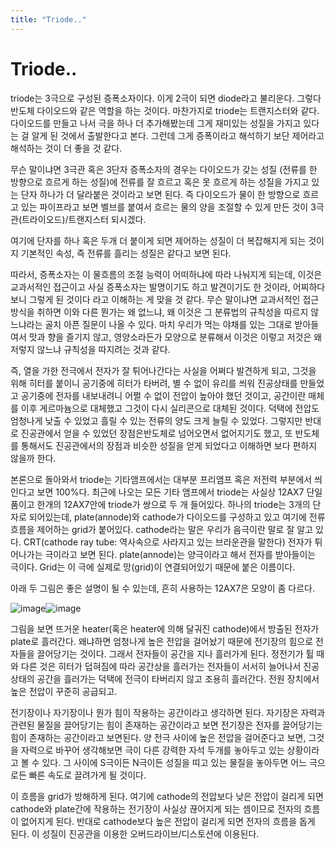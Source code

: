 ```yaml
---
title: "Triode.."
---
```

# Triode..


triode는 3극으로 구성된 증폭소자이다. 이게 2극이 되면 diode라고 불리운다. 그렇다 반도체 다이오드와 같은 역할을 하는 것이다. 마찬가지로 triode는 트랜지스터와 같다. 다이오드를 만들고 나서 극을 하나 더 추가해봤는데 그게 재미있는 성질을 가지고 있다는 걸 알게 된 것에서 출발한다고 본다. 그런데 그게 증폭이라고 해석하기 보단 제어라고 해석하는 것이 더 좋을 것 같다.




무슨 말이냐면 3극관 혹은 3단자 증폭소자의 경우는 다이오드가 갖는 성질 (전류를 한 방향으로 흐르게 하는 성질)에 전류를 잘 흐르고 혹은 못 흐르게 하는 성질을 가지고 있는 단자 하나가 더 달라붙은 것이라고 보면 된다. 즉 다이오드가 물이 한 방향으로 흐르고 있는 파이프라고 보면 벨브를 붙여서 흐르는 물의 양을 조절할 수 있게 만든 것이 3극관(트라이오드)/트랜지스터 되시겠다.




여기에 단자를 하나 혹은 두개 더 붙이게 되면 제어하는 성질이 더 복잡해지게 되는 것이지 기본적인 속성, 즉 전류를 흘리는 성질은 같다고 보면 된다.




따라서, 증폭소자는 이 물흐름의 조절 능력이 어떠하냐에 따라 나눠지게 되는데, 이것은 교과서적인 접근이고 사실 증폭소자는 발명이기도 하고 발견이기도 한 것이라, 어찌하다보니 그렇게 된 것이다 라고 이해하는 게 맞을 것 같다. 무슨 말이냐면 교과서적인 접근방식을 취하면 이와 다른 뭔가는 왜 없느냐, 왜 이것은 그 분류법의 규칙성을 따르지 않느냐라는 골치 아픈 질문이 나올 수 있다. 마치 우리가 먹는 야채를 있는 그대로 받아들여서 맛과 향을 즐기지 않고, 영양소라든가 모양으로 분류해서 이것은 이렇고 저것은 왜 저렇지 않느냐 규칙성을 따지려는 것과 같다.




즉, 열을 가한 전극에서 전자가 잘 튀어나간다는 사실을 어쩌다 발견하게 되고, 그것을 위해 히터를 붙이니 공기중에 히터가 타버려, 별 수 없이 유리를 씌워 진공상태를 만들었고 공기중에 전자를 내보내려니 어쩔 수 없이 전압이 높아야 했던 것이고, 공간이란 매체를 이후 게르마늄으로 대체했고 그것이 다시 실리콘으로 대체된 것이다. 덕택에 전압도 엄청나게 낮출 수 있었고 흘릴 수 있는 전류의 양도 크게 늘릴 수 있었다. 그렇지만 반대로 진공관에서 얻을 수 있었던 장점은반도체로 넘어오면서 없어지기도 했고, 또 반도체를 통해서도 진공관에서의 장점과 비슷한 성질을 얻게 되었다고 이해하면 보다 편하지 않을까 한다.




본론으로 돌아와서 triode는 기타앰프에서는 대부분 프리앰프 혹은 저전력 부분에서 씌인다고 보면 100%다. 최근에 나오는 모든 기타 앰프에서 triode는 사실상 12AX7 단일 품이고 한개의 12AX7안에 triode가 쌍으로 두 개 들어있다. 하나의 triode는 3개의 단자로 되어있는데, plate(annode)와 cathode가 다이오드를 구성하고 있고 여기에 전류 흐름을 제어하는 grid가 붙어있다. cathode라는 말은 우리가 음극이란 말로 잘 알고 있다. CRT(cathode ray tube: 역사속으로 사라지고 있는 브라운관을 말한다) 전자가 튀어나가는 극이라고 보면 된다. plate(annode)는 양극이라고 해서 전자를 받아들이는 극이다. Grid는 이 극에 실제로 망(grid)이 연결되어있기 때문에 붙은 이름이다.




아래 두 그림은 좋은 설명이 될 수 있는데, 흔히 사용하는 12AX7은 모양이 좀 다르다. 









![image](13ec770016e90b2a80de5c90b63eddc1.png)![image](c44b96036d643e88074c7f9248b38ef9.PNG)












그림을 보면 뜨거운 heater(혹은 heater에 의해 달궈진 cathode)에서 방출된 전자가 plate로 흘러간다. 왜냐하면 엄청나게 높은 전압을 걸어놨기 때문에 전기장의 힘으로 전자들을 끌어당기는 것이다. 그래서 전자들이 공간을 지나 흘러가게 된다. 정전기가 튈 때와 다른 것은 히터가 덥혀짐에 따라 공간상을 흘러가는 전자들이 서서히 늘어나서 진공 상태의 공간을 흘러가는 덕택에 전극이 타버리지 않고 조용히 흘러간다. 전원 장치에서 높은 전압이 꾸준히 공급되고.




전기장이나 자기장이나 뭔가 힘이 작용하는 공간이라고 생각하면 된다. 자기장은 자력과 관련된 물질을 끌어당기는 힘이 존재하는 공간이라고 보면 전기장은 전자를 끌어당기는 힘이 존재하는 공간이라고 보면된다. 양 전극 사이에 높은 전압을 걸어준다고 보면, 그것을 자력으로 바꾸어 생각해보면 극이 다른 강력한 자석 두개를 놓아두고 있는 상황이라고 볼 수 있다. 그 사이에 S극이든 N극이든 성질을 띠고 있는 물질을 놓아두면 어느 극으로든 빠른 속도로 끌려가게 될 것이다.




이 흐름을 grid가 방해하게 된다. 여기에 cathode의 전압보다 낮은 전압이 걸리게 되면 cathode와 plate간에 작용하는 전기장이 사실상 끊어지게 되는 셈이므로 전자의 흐름이 없어지게 된다. 반대로 cathode보다 높은 전압이 걸리게 되면 전자의 흐름을 돕게 된다. 이 성질이 진공관을 이용한 오버드라이브/디스토션에 이용된다.






